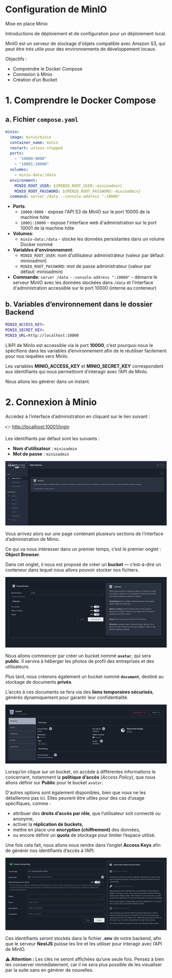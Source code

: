 # Configuration de MinIO

Mise en place Minio

Introductions de déploiement et de configuration pour un déploiement local.

MinIO est un serveur de stockage d'objets compatible avec Amazon S3, qui peut être très utile pour des environnements de développement locaux.

Objectifs :

- Comprendre le Docker Compose
- Connexion à Minio
- Création d’un Bucket

# 1. Comprendre le Docker Compose

## a. Fichier `compose.yaml`

```yaml
minio:
  image: minio/minio
  container_name: minio
  restart: unless-stopped
  ports:
    - "10000:9000"
    - "10001:10000"
  volumes:
    - minio-data:/data
  environment:
    MINIO_ROOT_USER: ${MINIO_ROOT_USER:-minioadmin}
    MINIO_ROOT_PASSWORD: ${MINIO_ROOT_PASSWORD:-minioadmin}
  command: server /data --console-address ":10000"
```

- **Ports**:
  - `10000:9000` - expose l'API S3 de MinIO sur le port 10000 de la machine hôte
  - `10001:10000` - expose l'interface web d'administration sur le port 10001 de la machine hôte
- **Volumes**:
  - `minio-data:/data` - stocke les données persistantes dans un volume Docker nommé
- **Variables d'environnement**:
  - `MINIO_ROOT_USER`: nom d'utilisateur administrateur (valeur par défaut: minioadmin)
  - `MINIO_ROOT_PASSWORD`: mot de passe administrateur (valeur par défaut: minioadmin)
- **Commande**: `server /data --console-address ":10000"` - démarre le serveur MinIO avec les données stockées dans `/data` et l'interface d'administration accessible sur le port 10000 (interne au conteneur)

## b. Variables d’environnement dans le dossier Backend

```bash
MINIO_ACCESS_KEY=
MINIO_SECRET_KEY=
MINIO_URL=http://localhost:10000
```

L’API de MinIo est accessible via le port **10000**, c’est pourquoi nous le spécifions dans les variables d’environnement afin de le réutiliser facilement pour nos requêtes vers MinIo.

Les variables **MINIO_ACCESS_KEY** et **MINIO_SECRET_KEY** correspondent aux identifiants qui nous permettront d’interagir avec l’API de MinIo.

Nous allons les générer dans un instant.

# 2. Connexion à Minio

Accédez à l’interface d’administration en cliquant sur le lien suivant :

👉 [http://localhost:10001/login](http://localhost:10001/login)

Les identifiants par défaut sont les suivants :

- **Nom d’utilisateur** : `minioadmin`
- **Mot de passe** : `minioadmin`

![image.png](./docs/minio/image.png)

Vous arrivez alors sur une page contenant plusieurs sections de l’interface d’administration de Minio.

Ce qui va nous intéresser dans un premier temps, c’est le premier onglet : **Object Browser**.

Dans cet onglet, il nous est proposé de créer un **bucket** — c’est-à-dire un conteneur dans lequel nous allons pouvoir stocker nos fichiers.

![image.png](./docs/minio/image%201.png)

Nous allons commencer par créer un bucket nommé **`avatar`**, qui sera **public**. Il servira à héberger les photos de profil des entreprises et des utilisateurs.

Plus tard, nous créerons également un bucket nommé **`document`**, destiné au stockage de documents **privés**.

L’accès à ces documents se fera via des **liens temporaires sécurisés**, générés dynamiquement pour garantir leur confidentialité.

![image.png](./docs/minio/image%202.png)

Lorsqu’on clique sur un bucket, on accède à différentes informations le concernant, notamment la **politique d’accès** (_Access Policy_), que nous allons définir sur **Public** pour le bucket `avatar`.

D'autres options sont également disponibles, bien que nous ne les détaillerons pas ici. Elles peuvent être utiles pour des cas d’usage spécifiques, comme :

- attribuer des **droits d’accès par rôle**, que l’utilisateur soit connecté ou anonyme,
- activer la **réplication de buckets**,
- mettre en place une **encryption (chiffrement)** des données,
- ou encore définir un **quota** de stockage pour limiter l’espace utilisé.

Une fois cela fait, nous allons nous rendre dans l’onglet **Access Keys** afin de générer nos identifiants d’accès à l’API.

![image.png](./docs/minio/image%203.png)

Ces identifiants seront stockés dans le fichier **.env** de notre backend, afin que le serveur **NestJS** puisse les lire et les utiliser pour interagir avec l’API de MinIO.

⚠️ **Attention :** Les clés ne seront affichées qu’une seule fois. Pensez à bien les conserver immédiatement, car il ne sera plus possible de les visualiser par la suite sans en générer de nouvelles.
